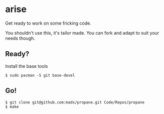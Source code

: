 arise
=====

Get ready to work on some fricking code.

You shouldn't use this, it's tailor made. You can fork and adapt to suit your
needs though.

Ready?
------

Install the base tools

``` console
$ sudo pacman -S git base-devel
```

Go!
---

``` console
$ git clone git@github.com:madx/propane.git Code/Repos/propane
$ make
```
